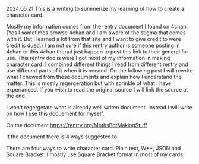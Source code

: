 2024.05.21
This is a writing to summerize my learning of how to create a character card. 

Mostly my information comes from the rentry document I found on 4chan.(Yes I sometimes browse 4chan and I am aware of the stigma that comes with it. But I learned a lot from that site and I want to give credit to were credit is dued.) I am not sure if this rentry author is someone posting in 4chan or this 4chan therad just happen to post this link to their general for use. This rentry doc is were I got most of my information in making character card. I combined different things I read from different rentry and use different parts of it when it is needed. On the following post I will rewrite what I chewed from these documents and explain how I understand the matter. This is mostly regergeration but with sprinkle of what I have experianced. If you wish to read the original source I will link the source at the end. 

I won't regergetate what is already well writen document. Instead I will write on how I use this docuement for myself. 

On the document 
https://rentry.org/MothsBotMakingStuff

It the document there is 4 ways suggested to 

There are four ways to write character card. Plain text, W++, JSON and Square Bracket. I mostly use Square Bracket format in most of my cards. 